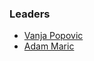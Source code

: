 ### Leaders
* [Vanja Popovic](mailto:vanjapopovic872@gmail.com)
* [Adam Maric](mailto:sarevok@blic.net)
